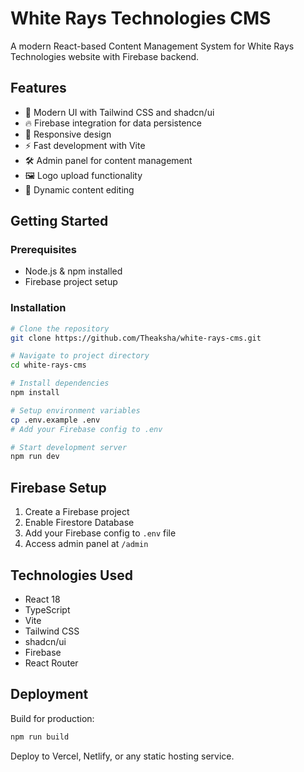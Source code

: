 # White Rays Technologies CMS

A modern React-based Content Management System for White Rays Technologies website with Firebase backend.

## Features

- 🎨 Modern UI with Tailwind CSS and shadcn/ui
- 🔥 Firebase integration for data persistence
- 📱 Responsive design
- ⚡ Fast development with Vite
- 🛠️ Admin panel for content management
- 🖼️ Logo upload functionality
- 📝 Dynamic content editing

## Getting Started

### Prerequisites

- Node.js & npm installed
- Firebase project setup

### Installation

```sh
# Clone the repository
git clone https://github.com/Theaksha/white-rays-cms.git

# Navigate to project directory
cd white-rays-cms

# Install dependencies
npm install

# Setup environment variables
cp .env.example .env
# Add your Firebase config to .env

# Start development server
npm run dev
```

## Firebase Setup

1. Create a Firebase project
2. Enable Firestore Database
3. Add your Firebase config to `.env` file
4. Access admin panel at `/admin`

## Technologies Used

- React 18
- TypeScript
- Vite
- Tailwind CSS
- shadcn/ui
- Firebase
- React Router

## Deployment

Build for production:

```sh
npm run build
```

Deploy to Vercel, Netlify, or any static hosting service.
